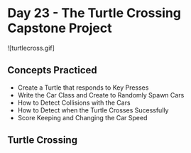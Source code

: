 # Day 23 - The Turtle Crossing Capstone Project
![turtlecross.gif]
## Concepts Practiced
- Create a Turtle that responds to Key Presses
- Write the Car Class and Create to Randomly Spawn Cars
- How to Detect Collisions with the Cars
- How to Detect when the Turtle Crosses Sucessfully
- Score Keeping and Changing the Car Speed
## Turtle Crossing
